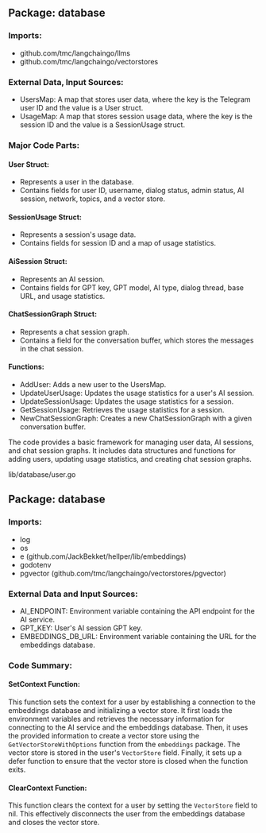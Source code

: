 ## Package: database

### Imports:
- github.com/tmc/langchaingo/llms
- github.com/tmc/langchaingo/vectorstores

### External Data, Input Sources:
- UsersMap: A map that stores user data, where the key is the Telegram user ID and the value is a User struct.
- UsageMap: A map that stores session usage data, where the key is the session ID and the value is a SessionUsage struct.

### Major Code Parts:

#### User Struct:
- Represents a user in the database.
- Contains fields for user ID, username, dialog status, admin status, AI session, network, topics, and a vector store.

#### SessionUsage Struct:
- Represents a session's usage data.
- Contains fields for session ID and a map of usage statistics.

#### AiSession Struct:
- Represents an AI session.
- Contains fields for GPT key, GPT model, AI type, dialog thread, base URL, and usage statistics.

#### ChatSessionGraph Struct:
- Represents a chat session graph.
- Contains a field for the conversation buffer, which stores the messages in the chat session.

#### Functions:
- AddUser: Adds a new user to the UsersMap.
- UpdateUserUsage: Updates the usage statistics for a user's AI session.
- UpdateSessionUsage: Updates the usage statistics for a session.
- GetSessionUsage: Retrieves the usage statistics for a session.
- NewChatSessionGraph: Creates a new ChatSessionGraph with a given conversation buffer.

The code provides a basic framework for managing user data, AI sessions, and chat session graphs. It includes data structures and functions for adding users, updating usage statistics, and creating chat session graphs.

lib/database/user.go
## Package: database

### Imports:

- log
- os
- e (github.com/JackBekket/hellper/lib/embeddings)
- godotenv
- pgvector (github.com/tmc/langchaingo/vectorstores/pgvector)

### External Data and Input Sources:

- AI_ENDPOINT: Environment variable containing the API endpoint for the AI service.
- GPT_KEY: User's AI session GPT key.
- EMBEDDINGS_DB_URL: Environment variable containing the URL for the embeddings database.

### Code Summary:

#### SetContext Function:

This function sets the context for a user by establishing a connection to the embeddings database and initializing a vector store. It first loads the environment variables and retrieves the necessary information for connecting to the AI service and the embeddings database. Then, it uses the provided information to create a vector store using the `GetVectorStoreWithOptions` function from the `embeddings` package. The vector store is stored in the user's `VectorStore` field. Finally, it sets up a defer function to ensure that the vector store is closed when the function exits.

#### ClearContext Function:

This function clears the context for a user by setting the `VectorStore` field to nil. This effectively disconnects the user from the embeddings database and closes the vector store.

